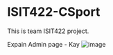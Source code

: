 # ISIT422-CSport
This is team ISIT422 project.

Expain Admin page - Kay
![image](https://user-images.githubusercontent.com/77129961/205528715-2164fbb8-04ec-4369-aa1f-72362d986474.png)
